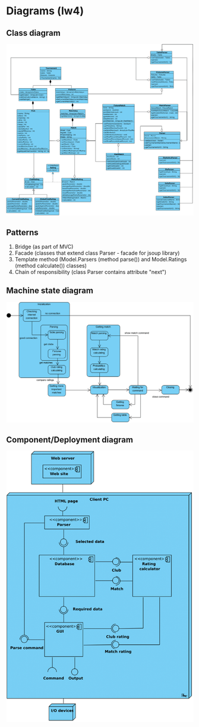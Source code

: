 # Diagrams (lw4)

## Class diagram

![alt text](https://raw.githubusercontent.com/AndreyPolekov/Focal/master/Documentation/Diagrams(lw4)/ClassDiagram.png)

## Patterns

1. Bridge (as part of MVC)
2. Facade (classes that extend class Parser - facade for jsoup library)
3. Template method (Model.Parsers (method parse()) and Model.Ratings (method calculate()) classes)
4. Chain of responsibility (class Parser contains attribute "next")

## Machine state diagram

![alt text](https://raw.githubusercontent.com/AndreyPolekov/Focal/master/Documentation/Diagrams(lw4)/MachineStateDiagram.png)

## Component/Deployment diagram

![alt text](https://raw.githubusercontent.com/AndreyPolekov/Focal/master/Documentation/Diagrams(lw4)/ComponentDeploymentDiagram.png)
